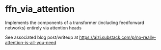 # ffn_via_attention

Implements the components of a transformer (including feedforward networks) entirely via attention heads

See associated blog post/writeup at https://aizi.substack.com/p/no-really-attention-is-all-you-need
